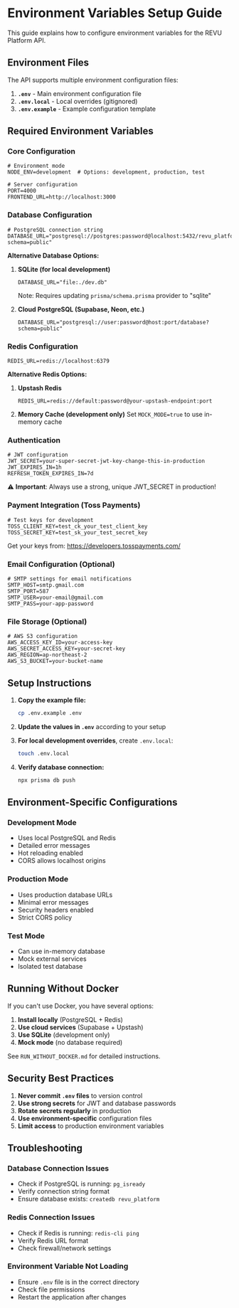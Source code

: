 # Environment Variables Setup Guide

This guide explains how to configure environment variables for the REVU Platform API.

## Environment Files

The API supports multiple environment configuration files:

1. **`.env`** - Main environment configuration file
2. **`.env.local`** - Local overrides (gitignored)
3. **`.env.example`** - Example configuration template

## Required Environment Variables

### Core Configuration

```env
# Environment mode
NODE_ENV=development  # Options: development, production, test

# Server configuration
PORT=4000
FRONTEND_URL=http://localhost:3000
```

### Database Configuration

```env
# PostgreSQL connection string
DATABASE_URL="postgresql://postgres:password@localhost:5432/revu_platform?schema=public"
```

**Alternative Database Options:**

1. **SQLite (for local development)**
   ```env
   DATABASE_URL="file:./dev.db"
   ```
   Note: Requires updating `prisma/schema.prisma` provider to "sqlite"

2. **Cloud PostgreSQL (Supabase, Neon, etc.)**
   ```env
   DATABASE_URL="postgresql://user:password@host:port/database?schema=public"
   ```

### Redis Configuration

```env
REDIS_URL=redis://localhost:6379
```

**Alternative Redis Options:**

1. **Upstash Redis**
   ```env
   REDIS_URL=redis://default:password@your-upstash-endpoint:port
   ```

2. **Memory Cache (development only)**
   Set `MOCK_MODE=true` to use in-memory cache

### Authentication

```env
# JWT configuration
JWT_SECRET=your-super-secret-jwt-key-change-this-in-production
JWT_EXPIRES_IN=1h
REFRESH_TOKEN_EXPIRES_IN=7d
```

⚠️ **Important**: Always use a strong, unique JWT_SECRET in production!

### Payment Integration (Toss Payments)

```env
# Test keys for development
TOSS_CLIENT_KEY=test_ck_your_test_client_key
TOSS_SECRET_KEY=test_sk_your_test_secret_key
```

Get your keys from: https://developers.tosspayments.com/

### Email Configuration (Optional)

```env
# SMTP settings for email notifications
SMTP_HOST=smtp.gmail.com
SMTP_PORT=587
SMTP_USER=your-email@gmail.com
SMTP_PASS=your-app-password
```

### File Storage (Optional)

```env
# AWS S3 configuration
AWS_ACCESS_KEY_ID=your-access-key
AWS_SECRET_ACCESS_KEY=your-secret-key
AWS_REGION=ap-northeast-2
AWS_S3_BUCKET=your-bucket-name
```

## Setup Instructions

1. **Copy the example file:**
   ```bash
   cp .env.example .env
   ```

2. **Update the values in `.env`** according to your setup

3. **For local development overrides**, create `.env.local`:
   ```bash
   touch .env.local
   ```

4. **Verify database connection:**
   ```bash
   npx prisma db push
   ```

## Environment-Specific Configurations

### Development Mode
- Uses local PostgreSQL and Redis
- Detailed error messages
- Hot reloading enabled
- CORS allows localhost origins

### Production Mode
- Uses production database URLs
- Minimal error messages
- Security headers enabled
- Strict CORS policy

### Test Mode
- Can use in-memory database
- Mock external services
- Isolated test database

## Running Without Docker

If you can't use Docker, you have several options:

1. **Install locally** (PostgreSQL + Redis)
2. **Use cloud services** (Supabase + Upstash)
3. **Use SQLite** (development only)
4. **Mock mode** (no database required)

See `RUN_WITHOUT_DOCKER.md` for detailed instructions.

## Security Best Practices

1. **Never commit `.env` files** to version control
2. **Use strong secrets** for JWT and database passwords
3. **Rotate secrets regularly** in production
4. **Use environment-specific** configuration files
5. **Limit access** to production environment variables

## Troubleshooting

### Database Connection Issues
- Check if PostgreSQL is running: `pg_isready`
- Verify connection string format
- Ensure database exists: `createdb revu_platform`

### Redis Connection Issues
- Check if Redis is running: `redis-cli ping`
- Verify Redis URL format
- Check firewall/network settings

### Environment Variable Not Loading
- Ensure `.env` file is in the correct directory
- Check file permissions
- Restart the application after changes